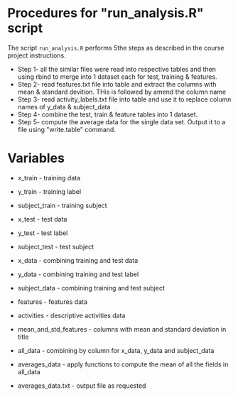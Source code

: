 # Procedures for "run_analysis.R" script

The script `run_analysis.R` performs 5the steps as described in the course project instructions.
* Step 1- all the similar files were read into respective tables and then using rbind to merge into 1 dataset each for test, training & features.
* Step 2- read features.txt file into table and extract the columns with mean & standard devition. THis is followed by amend the column name
* Step 3- read activity_labels.txt file into table and use it to replace column names of y_data & subject_data
* Step 4- combine the test, train & feature tables into 1 dataset.
* Step 5- compute the average data for the single data set.  Output it to a file using "write.table" command.

# Variables
* x_train - training data
* y_train - training label
* subject_train - training subject

* x_test - test data
* y_test - test label
* subject_test - test subject

* x_data - combining training and test data
* y_data - combining training and test label
* subject_data - combining training and test subject

* features - features data
* activities - descriptive activities data
* mean_and_std_features - columns with mean and standard deviation in title

* all_data - combining by column for x_data, y_data and subject_data
* averages_data - apply functions to compute the mean of all the fields in all_data
* averages_data.txt - output file as requested


